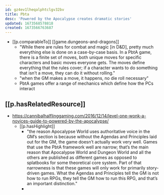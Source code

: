```yaml
---
id: gz4ev1lheqalphtclgv32bv
title: Pbta
desc: 'Powered by the Apocalypse creates dramatic stories'
updated: 1673568578818
created: 1673566763687
---
```


- [[p.comparableTo]] [[game.dungeons-and-dragons]]
  - "While there are rules for combat and magic [in D&D], pretty much everything else is done on a case-by-case basis. In a PbtA game, there is a finite set of moves, both unique moves for specific characters and basic moves everyone gets. The moves define everything that the rules cover; if a character wants to do something that isn’t a move, they can do it without rolling."
  - "when the GM makes a move, it happens, no die roll necessary"
  - PbtA games offer a range of mechanics which define how the PCs interact

## [[p.hasRelatedResource]]

- https://cannibalhalflinggaming.com/2016/12/14/level-one-wonk-a-novices-guide-to-powered-by-the-apocalypse/
  - [[p.hasHighlight]]
    - "the reason Apocalypse World uses authoritative voice in the GM’s section is because without the Agendas and Principles laid out for the GM, the game doesn’t actually work very well. Games that use the PbtA framework well are narrow; that’s the main reason that Apocalypse World and Dungeon World and all the others are published as different games as opposed to splatbooks for some theoretical core system. Part of that narrowness is that these games will only work for primarily story-driven games. What the Agendas and Principles tell the GM is not how to run RPGs, they tell the GM how to run this RPG, and that’s an important distinction."
    - 